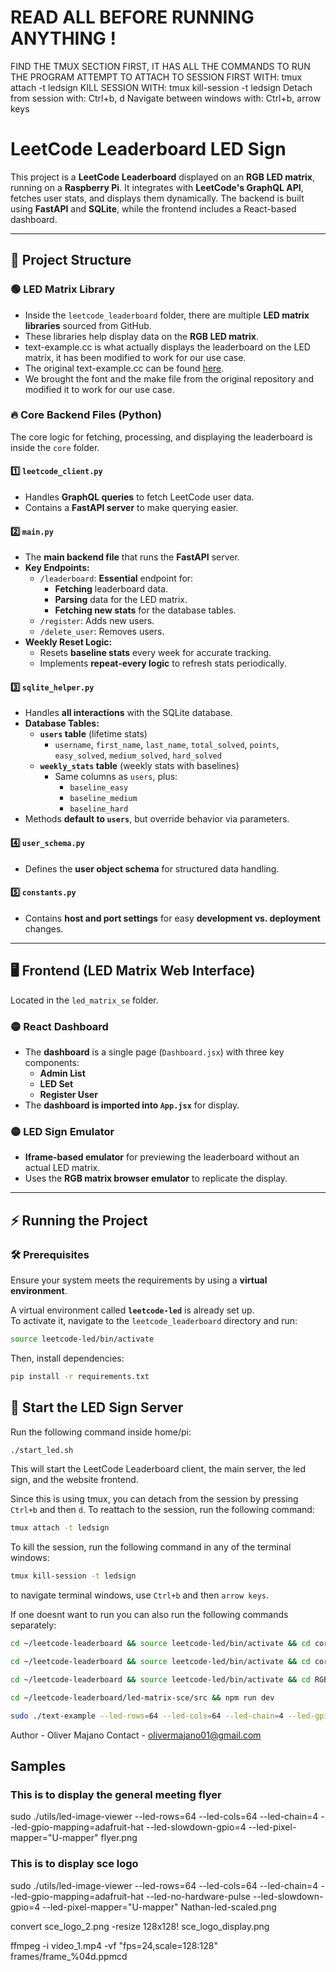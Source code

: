 # READ ALL BEFORE RUNNING ANYTHING !

FIND THE TMUX SECTION FIRST, IT HAS ALL THE COMMANDS TO RUN THE PROGRAM
ATTEMPT TO ATTACH TO SESSION FIRST WITH: tmux attach -t ledsign
KILL SESSION WITH: tmux kill-session -t ledsign
Detach from session with: Ctrl+b, d
Navigate between windows with: Ctrl+b, arrow keys

# LeetCode Leaderboard LED Sign

This project is a **LeetCode Leaderboard** displayed on an **RGB LED matrix**, running on a **Raspberry Pi**. It integrates with **LeetCode's GraphQL API**, fetches user stats, and displays them dynamically. The backend is built using **FastAPI** and **SQLite**, while the frontend includes a React-based dashboard.

---

## 📂 Project Structure

### 🟢 LED Matrix Library
- Inside the `leetcode_leaderboard` folder, there are multiple **LED matrix libraries** sourced from GitHub.
- These libraries help display data on the **RGB LED matrix**.
- text-example.cc is what actually displays the leaderboard on the LED matrix, it has been modified to work for our use case.
- The original text-example.cc can be found [here](https://github.com/hzeller/rpi-rgb-led-matrix/blob/master/utils/text-example.cc).
- We brought the font and the make file from the original repository and modified it to work for our use case.

### 🔥 Core Backend Files (Python)
The core logic for fetching, processing, and displaying the leaderboard is inside the `core` folder.

#### 1️⃣ `leetcode_client.py`
- Handles **GraphQL queries** to fetch LeetCode user data.
- Contains a **FastAPI server** to make querying easier.

#### 2️⃣ `main.py`
- The **main backend file** that runs the **FastAPI** server.
- **Key Endpoints:**
  - `/leaderboard`: **Essential** endpoint for:
    - **Fetching** leaderboard data.
    - **Parsing** data for the LED matrix.
    - **Fetching new stats** for the database tables.
  - `/register`: Adds new users.
  - `/delete_user`: Removes users.
- **Weekly Reset Logic:** 
  - Resets **baseline stats** every week for accurate tracking.
  - Implements **repeat-every logic** to refresh stats periodically.

#### 3️⃣ `sqlite_helper.py`
- Handles **all interactions** with the SQLite database.
- **Database Tables:**
  - **`users` table** (lifetime stats)
    - `username`, `first_name`, `last_name`, `total_solved`, `points`, `easy_solved`, `medium_solved`, `hard_solved`
  - **`weekly_stats` table** (weekly stats with baselines)
    - Same columns as `users`, plus:
      - `baseline_easy`
      - `baseline_medium`
      - `baseline_hard`
- Methods **default to `users`**, but override behavior via parameters.

#### 4️⃣ `user_schema.py`
- Defines the **user object schema** for structured data handling.

#### 5️⃣ `constants.py`
- Contains **host and port settings** for easy **development vs. deployment** changes.

---

## 🖥️ Frontend (LED Matrix Web Interface)
Located in the `led_matrix_se` folder.

### 🟡 React Dashboard
- The **dashboard** is a single page (`Dashboard.jsx`) with three key components:
  - **Admin List**
  - **LED Set**
  - **Register User**
- The **dashboard is imported into `App.jsx`** for display.

### 🟡 LED Sign Emulator
- **Iframe-based emulator** for previewing the leaderboard without an actual LED matrix.
- Uses the **RGB matrix browser emulator** to replicate the display.

---

## ⚡ Running the Project

### 🛠️ Prerequisites
Ensure your system meets the requirements by using a **virtual environment**.

A virtual environment called **`leetcode-led`** is already set up.  
To activate it, navigate to the `leetcode_leaderboard` directory and run:

```bash
source leetcode-led/bin/activate
```
Then, install dependencies:

```bash
pip install -r requirements.txt
```

## 🚀 Start the LED Sign Server
Run the following command inside home/pi:
```bash
./start_led.sh
```

This will start the LeetCode Leaderboard client, the main server, the led sign, and the website frontend.

Since this is using tmux, you can detach from the session by pressing `Ctrl+b` and then `d`.
To reattach to the session, run the following command:
```bash
tmux attach -t ledsign
```
To kill the session, run the following command in any of the terminal windows:
```bash
tmux kill-session -t ledsign
``` 
to navigate terminal windows, use `Ctrl+b` and then `arrow keys`.

If one doesnt want to run you can also run the following commands separately:

```bash
cd ~/leetcode-leaderboard && source leetcode-led/bin/activate && cd core_files && python3 leetcode_client.py
```
```bash
cd ~/leetcode-leaderboard && source leetcode-led/bin/activate && cd core_files && python3 main.py
```
```bash
cd ~/leetcode-leaderboard && source leetcode-led/bin/activate && cd RGBMatrixEmulator/samples && python3 leaderboard.py --led-rows=128 --led-cols=64 --led-chain=2
```
```bash
cd ~/leetcode-leaderboard/led-matrix-sce/src && npm run dev
```
```bash
sudo ./text-example --led-rows=64 --led-cols=64 --led-chain=4 --led-gpio-mapping=adafruit-hat --led-slowdown-gpio=4 --led-pixel-mapper="U-mapper"
```

Author - Oliver Majano
Contact - olivermajano01@gmail.com

## Samples
### This is to display the general meeting flyer
sudo ./utils/led-image-viewer --led-rows=64 --led-cols=64 --led-chain=4 --led-gpio-mapping=adafruit-hat --led-slowdown-gpio=4 --led-pixel-mapper="U-mapper" flyer.png
### This is to display sce logo
sudo ./utils/led-image-viewer --led-rows=64 --led-cols=64 --led-chain=4 --led-gpio-mapping=adafruit-hat --led-no-hardware-pulse --led-slowdown-gpio=4 --led-pixel-mapper="U-mapper" Nathan-led-scaled.png



convert sce_logo_2.png -resize 128x128! sce_logo_display.png


ffmpeg -i video_1.mp4 -vf "fps=24,scale=128:128" frames/frame_%04d.ppmcd
